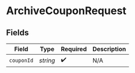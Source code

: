 # ArchiveCouponRequest


## Fields

| Field              | Type               | Required           | Description        |
| ------------------ | ------------------ | ------------------ | ------------------ |
| `couponId`         | *string*           | :heavy_check_mark: | N/A                |